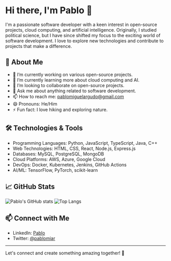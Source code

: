 # Hi there, I'm Pablo 👋

I'm a passionate software developer with a keen interest in open-source projects, cloud computing, and artificial intelligence. Originally, I studied political science, but I have since shifted my focus to the exciting world of software development. I love to explore new technologies and contribute to projects that make a difference.

## 🚀 About Me

- 🔭 I’m currently working on various open-source projects.
- 🌱 I’m currently learning more about cloud computing and AI.
- 👯 I’m looking to collaborate on open-source projects.
- 💬 Ask me about anything related to software development.
- 📫 How to reach me: [pablomiguelargudo@gmail.com](mailto:pablomiguelargudo@gmail.com)
- 😄 Pronouns: He/Him
- ⚡ Fun fact: I love hiking and exploring nature.

## 🛠️ Technologies & Tools

- Programming Languages: Python, JavaScript, TypeScript, Java, C++
- Web Technologies: HTML, CSS, React, Node.js, Express.js
- Databases: MySQL, PostgreSQL, MongoDB
- Cloud Platforms: AWS, Azure, Google Cloud
- DevOps: Docker, Kubernetes, Jenkins, GitHub Actions
- AI/ML: TensorFlow, PyTorch, scikit-learn

## 📈 GitHub Stats

![Pablo's GitHub stats](https://github-readme-stats.vercel.app/api?username=pma1999&show_icons=true&theme=radical)
![Top Langs](https://github-readme-stats.vercel.app/api/top-langs/?username=pma1999&layout=compact&theme=radical)

## 📫 Connect with Me

- LinkedIn: [Pablo](https://www.linkedin.com/in/pablomiar/)
- Twitter: [@pablomiar](https://twitter.com/pablomiar)

---

Let's connect and create something amazing together! 🚀
